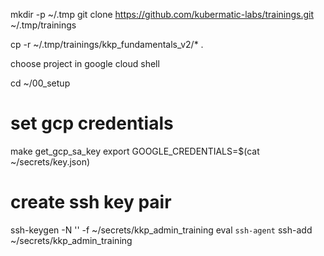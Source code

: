 
mkdir -p ~/.tmp
git clone https://github.com/kubermatic-labs/trainings.git ~/.tmp/trainings
<!-- TODO remove v2 -->
cp -r ~/.tmp/trainings/kkp_fundamentals_v2/* .

choose project in google cloud shell

<!-- going master/seed !!! due to monitoring and config file madness -->

<!-- TODO go big with the machines due MLA n1 standard 4 -->
<!-- TODO enable auto-scaling -->

cd ~/00_setup

# set gcp credentials
make get_gcp_sa_key
export GOOGLE_CREDENTIALS=$(cat ~/secrets/key.json)

# create ssh key pair
ssh-keygen -N '' -f ~/secrets/kkp_admin_training
eval `ssh-agent`
ssh-add ~/secrets/kkp_admin_training

<!-- maybe not necessary -->
<!-- # gcloud init 
Pick configuration to use:
 [1] Re-initialize this configuration [cloudshell-21560] with new settings
 [2] Create a new configuration

name

Choose the account you would like to use to perform operations for this configuration:
 [1] student-01.kkp-admin-training@loodse.training
 [2] Log in with a new account
Please enter your numeric choice:  1

Pick cloud project to use:
 [1] student-01-kkp-admin-training
 [2] Enter a project ID
 [3] Create a new project
Please enter numeric choice or text value (must exactly match list item):  1

Do you want to configure a default Compute Region and Zone? (Y/n)?  y
Please enter numeric choice or text value (must exactly match list item):  21 -->